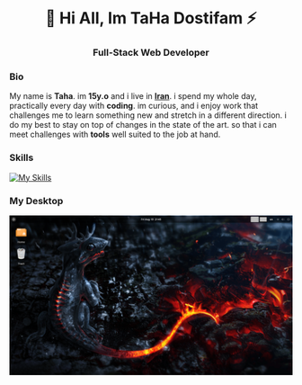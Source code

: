 <h1 align="center">🦩 Hi All, Im TaHa Dostifam ⚡️</h1>
<h3 align="center">Full-Stack Web Developer</h3>

### Bio
My name is **Taha**. im **15y.o** and i live in [**Iran**](https://en.wikipedia.org/wiki/Iran). i spend my whole day, practically every day with **coding**.
im curious, and i enjoy work that challenges me to learn something new and stretch in a different direction.
i do my best to stay on top of changes in the state of the art. so that i can meet challenges with **tools** well suited to the job at hand.

### Skills
[![My Skills](https://skillicons.dev/icons?i=vscode,tailwind,bootstrap,js,ts,webpack,react,materialui,jquery,nodejs,express,jest,wasm,cpp,go,ruby,rails,linux,docker,jenkins,selenium,nginx,bash,git,github,gitlab,netlify,heroku,cloudflare,mysql,postgres,sqlite,mongodb,redis)](https://skillicons.dev)

### My Desktop
![](https://raw.githubusercontent.com/tahadostifam/screenfetch/main/desktop20.png)
